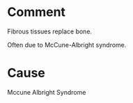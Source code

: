 # Comment

Fibrous tissues replace bone.

Often due to McCune-Albright syndrome.

# Cause

Mccune Albright Syndrome
